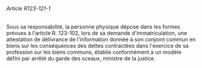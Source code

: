 ###### Article R123-121-1

Sous sa responsabilité, la personne physique dépose dans les formes prévues à l'article R. 123-102, lors de sa demande d'immatriculation, une attestation de délivrance de l'information donnée à son conjoint commun en biens sur les conséquences des dettes contractées dans l'exercice de sa profession sur les biens communs, établie conformément à un modèle défini par arrêté du garde des sceaux, ministre de la justice.

